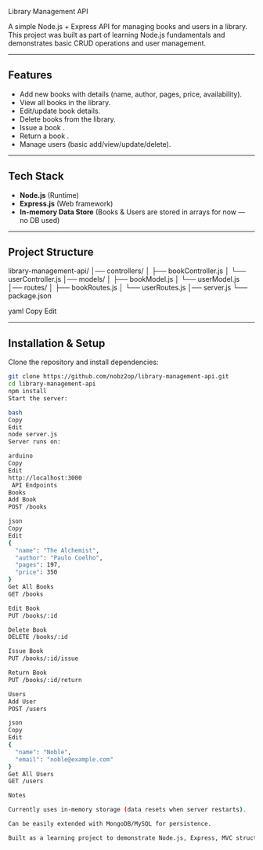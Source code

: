  Library Management API

A simple Node.js + Express API for managing books and users in a library.  
This project was built as part of learning Node.js fundamentals and demonstrates basic CRUD operations and user management.

---

## Features
- Add new books with details (name, author, pages, price, availability).
- View all books in the library.
- Edit/update book details.
- Delete books from the library.
- Issue a book .
- Return a book .
- Manage users (basic add/view/update/delete).

---

## Tech Stack
- **Node.js** (Runtime)
- **Express.js** (Web framework)
- **In-memory Data Store** (Books & Users are stored in arrays for now — no DB used)

---

##  Project Structure
library-management-api/
│── controllers/
│ ├── bookController.js
│ └── userController.js
│── models/
│ ├── bookModel.js
│ └── userModel.js
│── routes/
│ ├── bookRoutes.js
│ └── userRoutes.js
│── server.js
└── package.json

yaml
Copy
Edit

---

## Installation & Setup
Clone the repository and install dependencies:

```bash
git clone https://github.com/nobz2op/library-management-api.git
cd library-management-api
npm install
Start the server:

bash
Copy
Edit
node server.js
Server runs on:

arduino
Copy
Edit
http://localhost:3000
 API Endpoints
Books 
Add Book
POST /books

json
Copy
Edit
{
  "name": "The Alchemist",
  "author": "Paulo Coelho",
  "pages": 197,
  "price": 350
}
Get All Books
GET /books

Edit Book
PUT /books/:id

Delete Book
DELETE /books/:id

Issue Book
PUT /books/:id/issue

Return Book
PUT /books/:id/return

Users 
Add User
POST /users

json
Copy
Edit
{
  "name": "Noble",
  "email": "noble@example.com"
}
Get All Users
GET /users

Notes

Currently uses in-memory storage (data resets when server restarts).

Can be easily extended with MongoDB/MySQL for persistence.

Built as a learning project to demonstrate Node.js, Express, MVC structure, and REST API basics.